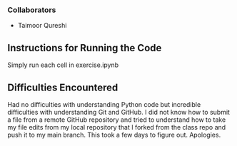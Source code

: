 ### Collaborators
- Taimoor Qureshi

## Instructions for Running the Code

Simply run each cell in exercise.ipynb

## Difficulties Encountered

Had no difficulties with understanding Python code but incredible 
difficulties with understanding Git and GitHub. I did not know how to 
submit a file from a remote GitHub repository and tried to understand how 
to take my file edits from my local repository that I forked from the 
class repo and push it to my main branch. This took a few days to figure 
out. Apologies. 
